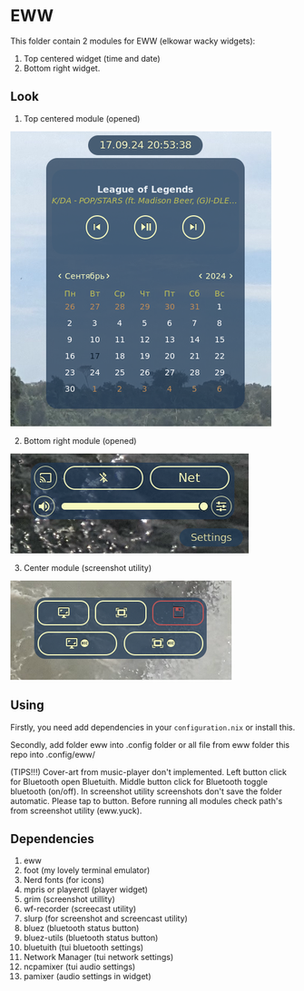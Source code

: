 # EWW

This folder contain 2 modules for EWW (elkowar wacky widgets):

1. Top centered widget (time and date)
2. Bottom right widget.


## Look

1. Top centered module (opened)

![](https://github.com/xenon-xe54/trash-can-settings/blob/main/eww/screenshots/top-center.png)

2. Bottom right module (opened)

![](https://github.com/xenon-xe54/trash-can-settings/blob/main/eww/screenshots/bottom-right.png)

3. Center module (screenshot utility)

![](https://github.com/xenon-xe54/trash-can-settings/blob/main/eww/screenshots/screen-utiity.png)

## Using 
Firstly, you need add dependencies in your  `configuration.nix` or install this.

Secondly, add folder eww into .config folder or all file from eww folder this repo into .config/eww/


(TIPS!!!)
Cover-art from music-player don't implemented.
Left button click for Bluetooth open Bluetuith.
Middle button click for Bluetooth toggle bluetooth (on/off).
In screenshot utility screenshots don't save the folder automatic. Please tap to button.
Before running all modules check path's from screenshot utility (eww.yuck).


## Dependencies

1. eww
2. foot (my lovely terminal emulator)
3. Nerd fonts (for icons)
4. mpris or playerctl (player widget)
5. grim (screenshot utillity)
6. wf-recorder (screecast utility)
7. slurp (for screenshot and screencast utility)
8. bluez (bluetooth status button)
9. bluez-utils (bluetooth status button)
10. bluetuith (tui bluetooth settings)
11. Network Manager (tui network settings)
12. ncpamixer (tui audio settings)
13. pamixer (audio settings in widget)
